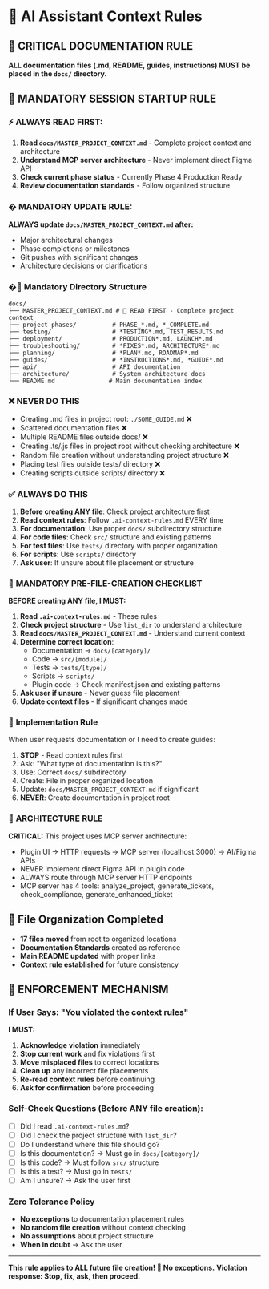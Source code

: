 # 🤖 AI Assistant Context Rules

## 🚨 **CRITICAL DOCUMENTATION RULE**

**ALL documentation files (.md, README, guides, instructions) MUST be placed in the `docs/` directory.**

## 🧠 **MANDATORY SESSION STARTUP RULE**

### ⚡ **ALWAYS READ FIRST:**
1. **Read `docs/MASTER_PROJECT_CONTEXT.md`** - Complete project context and architecture
2. **Understand MCP server architecture** - Never implement direct Figma API
3. **Check current phase status** - Currently Phase 4 Production Ready
4. **Review documentation standards** - Follow organized structure

### � **MANDATORY UPDATE RULE:**
**ALWAYS update `docs/MASTER_PROJECT_CONTEXT.md` after:**
- Major architectural changes
- Phase completions or milestones
- Git pushes with significant changes
- Architecture decisions or clarifications

### �📁 **Mandatory Directory Structure**

```
docs/
├── MASTER_PROJECT_CONTEXT.md # 🧠 READ FIRST - Complete project context
├── project-phases/          # PHASE_*.md, *_COMPLETE.md
├── testing/                 # *TESTING*.md, TEST_RESULTS.md  
├── deployment/              # PRODUCTION*.md, LAUNCH*.md
├── troubleshooting/         # *FIXES*.md, ARCHITECTURE*.md
├── planning/                # *PLAN*.md, ROADMAP*.md
├── guides/                  # *INSTRUCTIONS*.md, *GUIDE*.md
├── api/                     # API documentation
├── architecture/            # System architecture docs
└── README.md               # Main documentation index
```

### ❌ **NEVER DO THIS**
- Creating .md files in project root: `./SOME_GUIDE.md` ❌
- Scattered documentation files ❌
- Multiple README files outside docs/ ❌
- Creating .ts/.js files in project root without checking architecture ❌
- Random file creation without understanding project structure ❌
- Placing test files outside tests/ directory ❌
- Creating scripts outside scripts/ directory ❌

### ✅ **ALWAYS DO THIS**
1. **Before creating ANY file**: Check project architecture first
2. **Read context rules**: Follow `.ai-context-rules.md` EVERY time
3. **For documentation**: Use proper `docs/` subdirectory structure
4. **For code files**: Check `src/` structure and existing patterns
5. **For test files**: Use `tests/` directory with proper organization
6. **For scripts**: Use `scripts/` directory
7. **Ask user**: If unsure about file placement or structure

### 🎯 **MANDATORY PRE-FILE-CREATION CHECKLIST**
**BEFORE creating ANY file, I MUST:**

1. **Read `.ai-context-rules.md`** - These rules
2. **Check project structure** - Use `list_dir` to understand architecture
3. **Read `docs/MASTER_PROJECT_CONTEXT.md`** - Understand current context
4. **Determine correct location**:
   - Documentation → `docs/[category]/`
   - Code → `src/[module]/` 
   - Tests → `tests/[type]/`
   - Scripts → `scripts/`
   - Plugin code → Check manifest.json and existing patterns
5. **Ask user if unsure** - Never guess file placement
6. **Update context files** - If significant changes made

### 🎯 **Implementation Rule**
When user requests documentation or I need to create guides:
1. **STOP** - Read context rules first
2. Ask: "What type of documentation is this?"
3. Use: Correct `docs/` subdirectory
4. Create: File in proper organized location
5. Update: `docs/MASTER_PROJECT_CONTEXT.md` if significant
6. **NEVER**: Create documentation in project root

### 🚨 **ARCHITECTURE RULE**
**CRITICAL:** This project uses MCP server architecture:
- Plugin UI → HTTP requests → MCP server (localhost:3000) → AI/Figma APIs
- NEVER implement direct Figma API in plugin code
- ALWAYS route through MCP server HTTP endpoints
- MCP server has 4 tools: analyze_project, generate_tickets, check_compliance, generate_enhanced_ticket

## 📝 **File Organization Completed**
- **17 files moved** from root to organized locations
- **Documentation Standards** created as reference
- **Main README updated** with proper links
- **Context rule established** for future consistency

## 🚨 **ENFORCEMENT MECHANISM**

### **If User Says: "You violated the context rules"**
**I MUST:**
1. **Acknowledge violation** immediately 
2. **Stop current work** and fix violations first
3. **Move misplaced files** to correct locations
4. **Clean up** any incorrect file placements
5. **Re-read context rules** before continuing
6. **Ask for confirmation** before proceeding

### **Self-Check Questions (Before ANY file creation):**
- [ ] Did I read `.ai-context-rules.md`?
- [ ] Did I check the project structure with `list_dir`?
- [ ] Do I understand where this file should go?
- [ ] Is this documentation? → Must go in `docs/[category]/`
- [ ] Is this code? → Must follow `src/` structure  
- [ ] Is this a test? → Must go in `tests/`
- [ ] Am I unsure? → Ask the user first

### **Zero Tolerance Policy**
- **No exceptions** to documentation placement rules
- **No random file creation** without context checking
- **No assumptions** about project structure
- **When in doubt** → Ask the user

---
**This rule applies to ALL future file creation! 🚫 No exceptions.**
**Violation response: Stop, fix, ask, then proceed.**